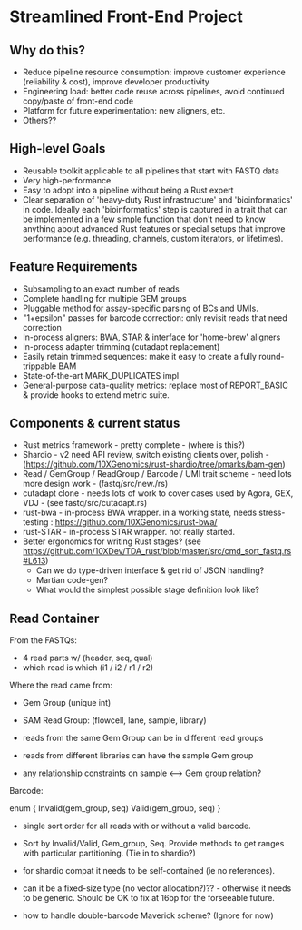 # Streamlined Front-End Project

## Why do this?
- Reduce pipeline resource consumption: improve customer experience (reliability & cost), improve developer productivity
- Engineering load: better code reuse across pipelines, avoid continued copy/paste of front-end code
- Platform for future experimentation: new aligners, etc.
- Others??

## High-level Goals
- Reusable toolkit applicable to all pipelines that start with FASTQ data
- Very high-performance
- Easy to adopt into a pipeline without being a Rust expert
- Clear separation of 'heavy-duty Rust infrastructure' and 'bioinformatics' in code.
  Ideally each 'bioinformatics' step is captured in a trait that can be implemented
  in a few simple function that don't need to know anything about advanced Rust
  features or special setups that improve performance (e.g. threading, channels,
  custom iterators, or lifetimes).

## Feature Requirements
- Subsampling to an exact number of reads
- Complete handling for multiple GEM groups
- Pluggable method for assay-specific parsing of BCs and UMIs.
- "1+epsilon" passes for barcode correction: only revisit reads that need correction
- In-process aligners: BWA, STAR & interface for 'home-brew' aligners
- In-process adapter trimming (cutadapt replacement)
- Easily retain trimmed sequences: make it easy to create a fully round-trippable BAM
- State-of-the-art MARK_DUPLICATES impl
- General-purpose data-quality metrics: replace most of REPORT_BASIC & provide hooks to extend metric suite.


## Components & current status
- Rust metrics framework - pretty complete - (where is this?)
- Shardio - v2 need API review, switch existing clients over, polish - (https://github.com/10XGenomics/rust-shardio/tree/pmarks/bam-gen)
- Read / GemGroup / ReadGroup / Barcode / UMI trait scheme - need lots more design work - (fastq/src/new./rs)
- cutadapt clone - needs lots of work to cover cases used by Agora, GEX, VDJ - (see fastq/src/cutadapt.rs) 
- rust-bwa - in-process BWA wrapper. in a working state, needs stress-testing : https://github.com/10XGenomics/rust-bwa/
- rust-STAR - in-process STAR wrapper. not really started.
- Better ergonomics for writing Rust stages? (see https://github.com/10XDev/TDA_rust/blob/master/src/cmd_sort_fastq.rs#L613)
  - Can we do type-driven interface & get rid of JSON handling?
  - Martian code-gen?
  - What would the simplest possible stage definition look like?


## Read Container 

From the FASTQs: 
- 4 read parts w/ (header, seq, qual)
- which read is which (i1 / i2 / r1 / r2)

Where the read came from:
- Gem Group (unique int)
- SAM Read Group: (flowcell, lane, sample, library)


- reads from the same Gem Group can be in different read groups
- reads from different libraries can have the sample Gem group
- any relationship constraints on sample <--> Gem group relation?

Barcode:

enum {
  Invalid(gem_group, seq)
  Valid(gem_group, seq)
}

- single sort order for all reads with or without a valid barcode.
- Sort by Invalid/Valid, Gem_group, Seq. Provide methods to get ranges
  with particular partitioning. (Tie in to shardio?)
- for shardio compat it needs to be self-contained (ie no references).
- can it be a fixed-size type (no vector allocation?)?? - otherwise it needs
  to be generic. Should be OK to fix at 16bp for the forseeable future.

- how to handle double-barcode Maverick scheme? (Ignore for now)
